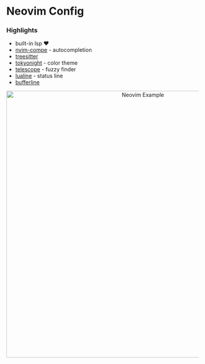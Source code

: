 # Neovim Config

### Highlights

- built-in lsp ❤️
- [nvim-compe](https://github.com/hrsh7th/nvim-compe) - autocompletion
- [treesitter](https://github.com/nvim-treesitter/nvim-treesitter)
- [tokyonight](https://github.com/folke/tokyonight.nvim) - color theme
- [telescope](https://github.com/nvim-telescope/telescope.nvim) - fuzzy finder
- [lualine](https://github.com/hoob3rt/lualine.nvim) - status line
- [bufferline](https://github.com/akinsho/nvim-bufferline.lua)

<p align="center">
  <img width="700" alt="Neovim Example" src="https://user-images.githubusercontent.com/9877221/126258392-3ee8d8dd-959b-4b3c-a855-24b385145fd3.png">
</p>
